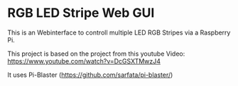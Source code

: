 # RGB LED Stripe Web GUI
This is an Webinterface to controll multiple LED RGB Stripes via a Raspberry Pi.

This project is based on the project from this youtube Video:
https://www.youtube.com/watch?v=DcGSXTMwzJ4

It uses Pi-Blaster (https://github.com/sarfata/pi-blaster/)
